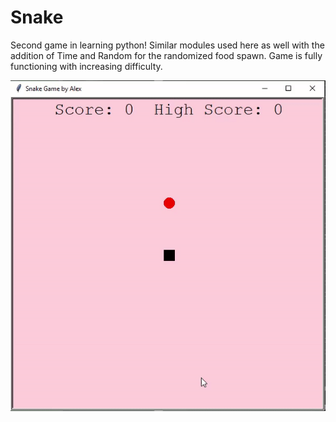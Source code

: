 # Snake

Second game in learning python! Similar modules used here as well with the addition of Time and Random for the randomized food spawn. Game is fully functioning with increasing difficulty.

<p align="center">
  <img src="SnakeDemoGif.gif" alt="animated" />
</p>
